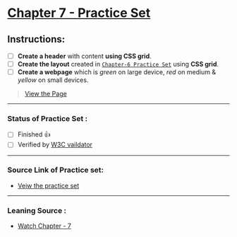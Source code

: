 # [Chapter 7 - Practice Set](https://iamwatchdogs.github.io/Front-end/HTML_CSS/Practice/CSS%20Practice%20Set/Chapter%207/)

## Instructions:

- [ ] **Create a header** with content **using CSS grid**.
- [ ] **Create the layout** created in [`Chapter-6 Practice Set`](../Chapter%206/ "Go back to Chapter-6 Practice Set") using **CSS grid**.
- [ ] **Create a webpage** which is *green* on large device, *red* on medium & *yellow* on small devices.

> [View the Page](https://iamwatchdogs.github.io/Front-end/HTML_CSS/Practice/CSS%20Practice%20Set/Chapter%207/)

---

### Status of Practice Set :

- [ ] Finished :+1:
- [ ] Verified by [W3C vaildator ](https://validator.w3.org/#validate_by_upload "Goto W3c vaildator")

---

### Source Link of Practice set:

- [Veiw the practice set](https://drive.google.com/file/d/1ixsoDb8mCuIZWCHQyOb7jc735BDDsiHe/view "Goto Practice Set")

---
### Leaning Source :

- [Watch Chapter - 7](https://youtu.be/Edsxf_NBFrw?t=18416 "Goto CSS tutorial by CodeWithHarry")

